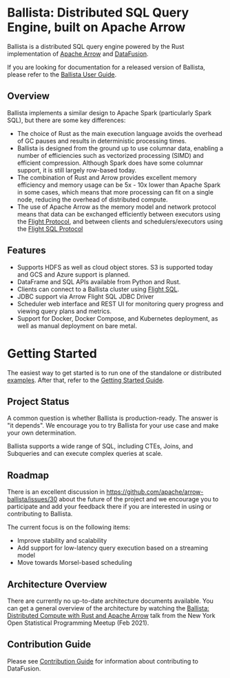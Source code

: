 <!---
  Licensed to the Apache Software Foundation (ASF) under one
  or more contributor license agreements.  See the NOTICE file
  distributed with this work for additional information
  regarding copyright ownership.  The ASF licenses this file
  to you under the Apache License, Version 2.0 (the
  "License"); you may not use this file except in compliance
  with the License.  You may obtain a copy of the License at

    http://www.apache.org/licenses/LICENSE-2.0

  Unless required by applicable law or agreed to in writing,
  software distributed under the License is distributed on an
  "AS IS" BASIS, WITHOUT WARRANTIES OR CONDITIONS OF ANY
  KIND, either express or implied.  See the License for the
  specific language governing permissions and limitations
  under the License.
-->

# Ballista: Distributed SQL Query Engine, built on Apache Arrow

Ballista is a distributed SQL query engine powered by the Rust implementation of [Apache Arrow](arrow) and
[DataFusion](datafusion). 

If you are looking for documentation for a released version of Ballista, please refer to the 
[Ballista User Guide](user-guide).

## Overview

Ballista implements a similar design to Apache Spark (particularly Spark SQL), but there are some key differences:

- The choice of Rust as the main execution language avoids the overhead of GC pauses and results in deterministic 
  processing times.
- Ballista is designed from the ground up to use columnar data, enabling a number of efficiencies such as vectorized
  processing (SIMD) and efficient compression. Although Spark does have some columnar support, it is still
  largely row-based today.
- The combination of Rust and Arrow provides excellent memory efficiency and memory usage can be 5x - 10x lower than
  Apache Spark in some cases, which means that more processing can fit on a single node, reducing the overhead of
  distributed compute.
- The use of Apache Arrow as the memory model and network protocol means that data can be exchanged efficiently between 
  executors using the [Flight Protocol](flight), and between clients and schedulers/executors using the 
  [Flight SQL Protocol](flight-sql)

## Features

- Supports HDFS as well as cloud object stores. S3 is supported today and GCS and Azure support is planned.
- DataFrame and SQL APIs available from Python and Rust.
- Clients can connect to a Ballista cluster using [Flight SQL](flight-sql).
- JDBC support via Arrow Flight SQL JDBC Driver
- Scheduler web interface and REST UI for monitoring query progress and viewing query plans and metrics.
- Support for Docker, Docker Compose, and Kubernetes deployment, as well as manual deployment on bare metal. 

# Getting Started

The easiest way to get started is to run one of the standalone or distributed [examples](./examples/README.md). After
that, refer to the [Getting Started Guide](ballista/rust/client/README.md).

## Project Status

A common question is whether Ballista is production-ready. The answer is "it depends". We encourage you to try 
Ballista for your use case and make your own determination.

Ballista supports a wide range of SQL, including CTEs, Joins, and Subqueries and can execute complex queries at scale.

## Roadmap

There is an excellent discussion in https://github.com/apache/arrow-ballista/issues/30 about the future of the project
and we encourage you to participate and add your feedback there if you are interested in using or contributing to
Ballista.

The current focus is on the following items:

- Improve stability and scalability
- Add support for low-latency query execution based on a streaming model
- Move towards Morsel-based scheduling

## Architecture Overview

There are currently no up-to-date architecture documents available. You can get a general overview of the architecture 
by watching the [Ballista: Distributed Compute with Rust and Apache Arrow](ballista-talk) talk from the New York Open 
Statistical Programming Meetup (Feb 2021).

## Contribution Guide

Please see [Contribution Guide](CONTRIBUTING.md) for information about contributing to DataFusion.

[arrow]: https://arrow.apache.org/
[datafusion]: https://github.com/apache/arrow-datafusion
[flight]: https://arrow.apache.org/blog/2019/10/13/introducing-arrow-flight/
[flight-sql]: https://arrow.apache.org/blog/2022/02/16/introducing-arrow-flight-sql/
[ballista-talk]: https://www.youtube.com/watch?v=ZZHQaOap9pQ
